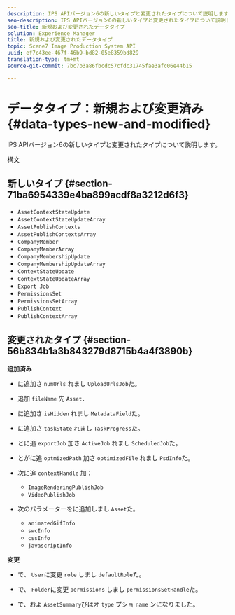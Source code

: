 ```yaml
---
description: IPS APIバージョン6の新しいタイプと変更されたタイプについて説明します。
seo-description: IPS APIバージョン6の新しいタイプと変更されたタイプについて説明します。
seo-title: 新規および変更されたデータタイプ
solution: Experience Manager
title: 新規および変更されたデータタイプ
topic: Scene7 Image Production System API
uuid: ef7c43ee-467f-46b9-bd82-05e8359bd829
translation-type: tm+mt
source-git-commit: 7bc7b3a86fbcdc57cfdc31745fae3afc06e44b15

---
```



# データタイプ：新規および変更済み{#data-types-new-and-modified}

IPS APIバージョン6の新しいタイプと変更されたタイプについて説明します。

構文

## 新しいタイプ {#section-71ba6954339e4ba899acdf8a3212d6f3}

* `AssetContextStateUpdate`
* `AssetContextStateUpdateArray`
* `AssetPublishContexts`
* `AssetPublishContextsArray`
* `CompanyMember`
* `CompanyMemberArray`
* `CompanyMembershipUpdate`
* `CompanyMembershipUpdateArray`
* `ContextStateUpdate`
* `ContextStateUpdateArray`
* `Export Job`
* `PermissionsSet`
* `PermissionsSetArray`
* `PublishContext`
* `PublishContextArray`

## 変更されたタイプ {#section-56b834b1a3b843279d8715b4a4f3890b}

**追加済み**

* に追加さ `numUrls` れまし `UploadUrlsJob`た。

* 追加 `fileName` 先 `Asset.`

* に追加さ `isHidden` れまし `MetadataField`た。

* に追加さ `taskState` れまし `TaskProgress`た。

* とに追 `exportJob` 加さ `ActiveJob` れまし `ScheduledJob`た。

* とがに追 `optmizedPath` 加さ `optimizedFile` れまし `PsdInfo`た。

* 次に追 `contextHandle` 加：

   * `ImageRenderingPublishJob`
   * `VideoPublishJob`

* 次のパラメーターをに追加しまし `Asset`た。

   * `animatedGifInfo`
   * `swcInfo`
   * `cssInfo`
   * `javascriptInfo`

**変更**

* で、 `User`に変更 `role` しまし `defaultRole`た。

* で、 `Folder`に変更 `permissions` しまし `permissionsSetHandle`た。

* で、およ `AssetSummary`びはオ `type` プショ `name` ンになりました。


